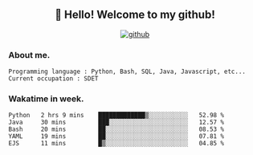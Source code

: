 <h2 align="center">👋 Hello! Welcome to my github! </h2>
<p align="center">
  <a href="https://github.com/usergwen"><img src="https://img.shields.io/badge/GitHub-24292e" alt="github"></a>
</p>

### About me.

```Plain Text
Programming language : Python, Bash, SQL, Java, Javascript, etc...
Current occupation : SDET
```
### Wakatime in week.

<!--START_SECTION:waka-->
```text
Python   2 hrs 9 mins    █████████████▒░░░░░░░░░░░   52.98 % 
Java     30 mins         ███░░░░░░░░░░░░░░░░░░░░░░   12.57 % 
Bash     20 mins         ██░░░░░░░░░░░░░░░░░░░░░░░   08.53 % 
YAML     19 mins         ██░░░░░░░░░░░░░░░░░░░░░░░   07.81 % 
EJS      11 mins         █▒░░░░░░░░░░░░░░░░░░░░░░░   04.85 % 
```
<!--END_SECTION:waka-->
